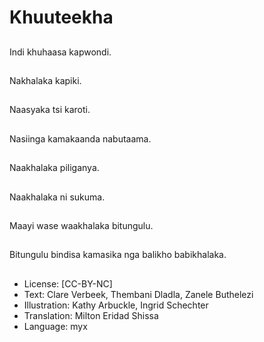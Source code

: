 # Khuuteekha

##
Indi khuhaasa
kapwondi.

##
Nakhalaka kapiki.

##
Naasyaka tsi karoti.

##
Nasiinga kamakaanda
nabutaama.

##
Naakhalaka piliganya.

##
Naakhalaka ni sukuma.

##
Maayi wase waakhalaka
bitungulu.

##
Bitungulu bindisa
kamasika nga balikho
babikhalaka.

##
* License: [CC-BY-NC]
* Text: Clare Verbeek, Thembani Dladla, Zanele Buthelezi
* Illustration: Kathy Arbuckle, Ingrid Schechter
* Translation: Milton Eridad Shissa
* Language: myx
